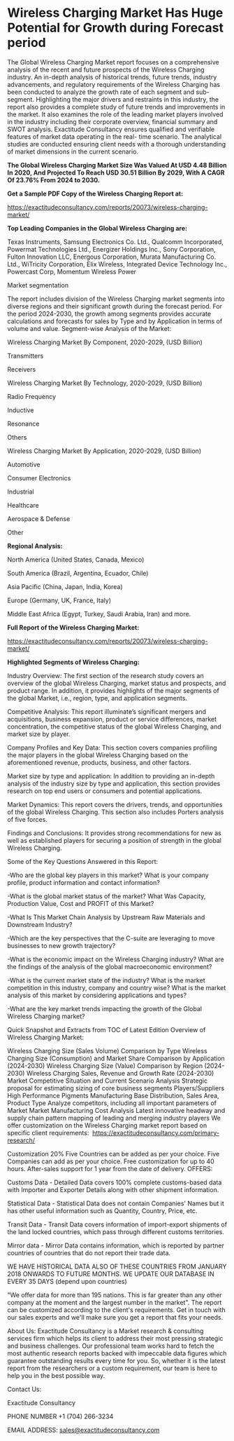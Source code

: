 # Wireless Charging Market Has Huge Potential for Growth during Forecast period

The Global Wireless Charging Market report focuses on a comprehensive analysis of the recent and future prospects of the Wireless Charging industry. An in-depth analysis of historical trends, future trends, industry advancements, and regulatory requirements of the Wireless Charging has been conducted to analyze the growth rate of each segment and sub-segment. Highlighting the major drivers and restraints in this industry, the report also provides a complete study of future trends and improvements in the market. It also examines the role of the leading market players involved in the industry including their corporate overview, financial summary and SWOT analysis. Exactitude Consultancy ensures qualified and verifiable features of market data operating in the real- time scenario. The analytical studies are conducted ensuring client needs with a thorough understanding of market dimensions in the current scenario.

**The Global Wireless Charging Market Size Was Valued At USD 4.48 Billion In 2020, And Projected To Reach USD 30.51 Billion By 2029, With A CAGR Of 23.76% From 2024 to 2030.**

**Get a Sample PDF Copy of the Wireless Charging Report at:**

https://exactitudeconsultancy.com/reports/20073/wireless-charging-market/

**Top Leading Companies in the Global Wireless Charging are:**

Texas Instruments, Samsung Electronics Co. Ltd., Qualcomm Incorporated, Powermat Technologies Ltd., Energizer Holdings Inc., Sony Corporation, Fulton Innovation LLC, Energous Corporation, Murata Manufacturing Co. Ltd., WiTricity Corporation, Elix Wireless, Integrated Device Technology Inc., Powercast Corp, Momentum Wireless Power

Market segmentation

The report includes division of the Wireless Charging market segments into diverse regions and their significant growth during the forecast period. For the period 2024-2030, the growth among segments provides accurate calculations and forecasts for sales by Type and by Application in terms of volume and value. Segment-wise Analysis of the Market:

Wireless Charging Market By Component, 2020-2029, (USD Billion)

Transmitters

Receivers

Wireless Charging Market By Technology, 2020-2029, (USD Billion)

Radio Frequency

Inductive

Resonance

Others

Wireless Charging Market By Application, 2020-2029, (USD Billion)

Automotive

Consumer Electronics

Industrial

Healthcare

Aerospace & Defense

Other

**Regional Analysis:**

North America (United States, Canada, Mexico)

South America (Brazil, Argentina, Ecuador, Chile)

Asia Pacific (China, Japan, India, Korea)

Europe (Germany, UK, France, Italy)

Middle East Africa (Egypt, Turkey, Saudi Arabia, Iran) and more.

**Full Report of the Wireless Charging Market:**

https://exactitudeconsultancy.com/reports/20073/wireless-charging-market/

**Highlighted Segments of Wireless Charging:**

Industry Overview: The first section of the research study covers an overview of the global Wireless Charging, market status and prospects, and product range. In addition, it provides highlights of the major segments of the global Market, i.e., region, type, and application segments.

Competitive Analysis: This report illuminate’s significant mergers and acquisitions, business expansion, product or service differences, market concentration, the competitive status of the global Wireless Charging, and market size by player.

Company Profiles and Key Data: This section covers companies profiling the major players in the global Wireless Charging based on the aforementioned revenue, products, business, and other factors.

Market size by type and application: In addition to providing an in-depth analysis of the industry size by type and application, this section provides research on top end users or consumers and potential applications.

Market Dynamics: This report covers the drivers, trends, and opportunities of the global Wireless Charging. This section also includes Porters analysis of five forces.

Findings and Conclusions: It provides strong recommendations for new as well as established players for securing a position of strength in the global Wireless Charging.

Some of the Key Questions Answered in this Report:

-Who are the global key players in this market? What is your company profile, product information and contact information?

-What is the global market status of the market? What Was Capacity, Production Value, Cost and PROFIT of this Market?

-What Is This Market Chain Analysis by Upstream Raw Materials and Downstream Industry?

-Which are the key perspectives that the C-suite are leveraging to move businesses to new growth trajectory?

-What is the economic impact on the Wireless Charging industry? What are the findings of the analysis of the global macroeconomic environment?

-What is the current market state of the industry? What is the market competition in this industry, company and country wise? What is the market analysis of this market by considering applications and types?

-What are the key market trends impacting the growth of the Global Wireless Charging market?

Quick Snapshot and Extracts from TOC of Latest Edition Overview of Wireless Charging Market:

Wireless Charging Size (Sales Volume) Comparison by Type
Wireless Charging Size (Consumption) and Market Share Comparison by Application (2024-2030)
Wireless Charging Size (Value) Comparison by Region (2024-2030)
Wireless Charging Sales, Revenue and Growth Rate (2024-2030)
Market Competitive Situation and Current Scenario Analysis
Strategic proposal for estimating sizing of core business segments
Players/Suppliers High Performance Pigments Manufacturing Base Distribution, Sales Area, Product Type
Analyze competitors, including all important parameters of Market
Market Manufacturing Cost Analysis
Latest innovative headway and supply chain pattern mapping of leading and merging industry players
We offer customization on the Wireless Charging market report based on specific client requirements:  https://exactitudeconsultancy.com/primary-research/

Customization 20%
Five Countries can be added as per your choice.
Five Companies can add as per your choice.
Free customization for up to 40 hours.
After-sales support for 1 year from the date of delivery.
OFFERS:

Customs Data - Detailed Data covers 100% complete customs-based data with Importer and Exporter Details along with other shipment information.

Statistical Data - Statistical Data does not contain Companies' Names but it has other useful information such as Quantity, Country, Price, etc.

Transit Data - Transit Data covers information of import-export shipments of the land locked countries, which pass through different customs territories.

Mirror data - Mirror Data contains information, which is reported by partner countries of countries that do not report their trade data.

WE HAVE HISTORICAL DATA ALSO OF THESE COUNTRIES FROM JANUARY 2018 ONWARDS TO FUTURE MONTHS. WE UPDATE OUR DATABASE IN EVERY 35 DAYS (depend upon countries)

"We offer data for more than 195 nations. This is far greater than any other company at the moment and the largest number in the market". The report can be customized according to
the client's requirements. Get in touch with our sales experts and we'll make sure you get a report that fits your needs.

About Us:
Exactitude Consultancy is a Market research & consulting services firm which helps its client to address their most pressing strategic and business challenges. Our professional team works hard to fetch the most authentic research reports backed with impeccable data figures which guarantee outstanding results every time for you. So, whether it is the latest report from the researchers or a custom requirement, our team is here to help you in the best possible way.

Contact Us:

Exactitude Consultancy

PHONE NUMBER +1 (704) 266-3234

EMAIL ADDRESS: sales@exactitudeconsultancy.com
